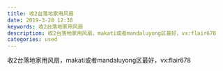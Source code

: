 ```yaml
---
title: 收2台落地家用风扇
date: 2019-3-28 12:38
keywords: 收2台落地家用风扇
description: 收2台落地家用风扇，makati或者mandaluyong区最好，vx:flair678
categories: used
---
```

<td class="t_f" id="postmessage_3327600">

收2台落地家用风扇，makati或者mandaluyong区最好，vx:flair678</td>
